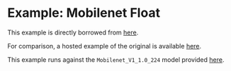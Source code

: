 # Example: Mobilenet Float

This example is directly borrowed from [here](https://github.com/tensorflow/tfjs-examples/tree/3fe65db5673477c84faf52467b39f99673c86879/mobilenet).

For comparison, a hosted example of the original is available [here](https://storage.googleapis.com/tfjs-examples/mobilenet/dist/index.html).

This example runs against the `Mobilenet_V1_1.0_224` model provided [here](https://www.tensorflow.org/lite/guide/hosted_models#floating_point_models).
